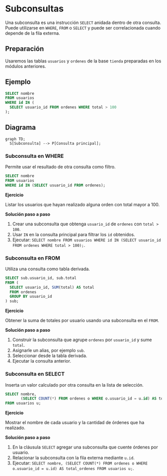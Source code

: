 # Subconsultas

Una subconsulta es una instrucción `SELECT` anidada dentro de otra consulta. Puede utilizarse en `WHERE`, `FROM` o `SELECT` y puede ser correlacionada cuando depende de la fila externa.

## Preparación
Usaremos las tablas `usuarios` y `ordenes` de la base `tienda` preparadas en los módulos anteriores.

## Ejemplo
```sql
SELECT nombre
FROM usuarios
WHERE id IN (
  SELECT usuario_id FROM ordenes WHERE total > 100
);
```

## Diagrama
```mermaid
graph TD;
  S[Subconsulta] --> P[Consulta principal];
```

### Subconsulta en WHERE
Permite usar el resultado de otra consulta como filtro.

```sql
SELECT nombre
FROM usuarios
WHERE id IN (SELECT usuario_id FROM ordenes);
```

**Ejercicio**

Listar los usuarios que hayan realizado alguna orden con total mayor a 100.

**Solución paso a paso**

1. Crear una subconsulta que obtenga `usuario_id` de `ordenes` con `total > 100`.
2. Usar `IN` en la consulta principal para filtrar los `id` obtenidos.
3. Ejecutar:
   `SELECT nombre FROM usuarios WHERE id IN (SELECT usuario_id FROM ordenes WHERE total > 100);`.

### Subconsulta en FROM
Utiliza una consulta como tabla derivada.

```sql
SELECT sub.usuario_id, sub.total
FROM (
  SELECT usuario_id, SUM(total) AS total
  FROM ordenes
  GROUP BY usuario_id
) sub;
```

**Ejercicio**

Obtener la suma de totales por usuario usando una subconsulta en el `FROM`.

**Solución paso a paso**

1. Construir la subconsulta que agrupe `ordenes` por `usuario_id` y sume `total`.
2. Asignarle un alias, por ejemplo `sub`.
3. Seleccionar desde la tabla derivada.
4. Ejecutar la consulta anterior.

### Subconsulta en SELECT
Inserta un valor calculado por otra consulta en la lista de selección.

```sql
SELECT nombre,
       (SELECT COUNT(*) FROM ordenes o WHERE o.usuario_id = u.id) AS total_ordenes
FROM usuarios u;
```

**Ejercicio**

Mostrar el nombre de cada usuario y la cantidad de órdenes que ha realizado.

**Solución paso a paso**

1. En la cláusula `SELECT` agregar una subconsulta que cuente órdenes por usuario.
2. Relacionar la subconsulta con la fila externa mediante `u.id`.
3. Ejecutar:
   `SELECT nombre, (SELECT COUNT(*) FROM ordenes o WHERE o.usuario_id = u.id) AS total_ordenes FROM usuarios u;`.

